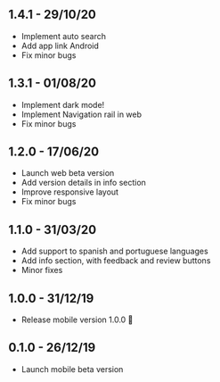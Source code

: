 ## 1.4.1 - 29/10/20

- Implement auto search
- Add app link Android
- Fix minor bugs

## 1.3.1 - 01/08/20

- Implement dark mode!
- Implement Navigation rail in web
- Fix minor bugs

## 1.2.0 - 17/06/20

- Launch web beta version
- Add version details in info section
- Improve responsive layout
- Fix minor bugs

## 1.1.0 - 31/03/20

- Add support to spanish and portuguese languages
- Add info section, with feedback and review buttons
- Minor fixes

## 1.0.0 - 31/12/19

- Release mobile version 1.0.0 🚀

## 0.1.0 - 26/12/19

- Launch mobile beta version
